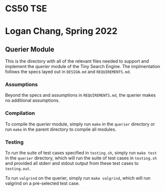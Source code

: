 # CS50 TSE 
# Logan Chang, Spring 2022

## Querier Module

This is the directory with all of the relevant files needed to support and implement the *querier* module of the Tiny Search Engine. The implmentation follows the specs layed out in `DESIGN.md` and `REQUIREMENTS.md`.

### Assumptions
Beyond the specs and assumptions in `REQUIREMENTS.md`, the querier makes no additional assumptions.

### Compilation
To compile the *querier* module, simply run `make` in the `querier` directory or run `make` in the parent directory to compile all modules.

### Testing
To run the suite of test cases specified in `testing.sh`, simply run `make test` in the `querier` directory, which will run the suite of test cases in `testing.sh` and provided all stderr and stdout output from these test cases to `testing.out`. 

To run `valgrind` on the querier, simply run `make valgrind`, which will run valgrind on a pre-selected test case.